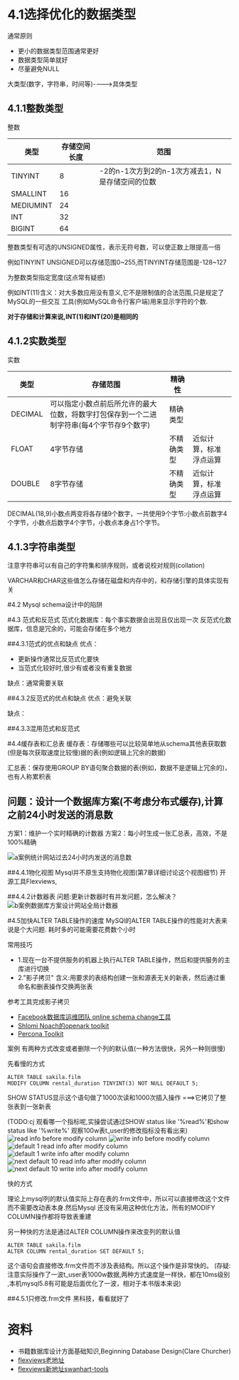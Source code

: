 
# 4.1选择优化的数据类型
通常原则
* 更小的数据类型范围通常更好
* 数据类型简单就好
* 尽量避免NULL

大类型(数字，字符串，时间等)---->具体类型

## 4.1.1整数类型
整数

|类型|存储空间长度|范围|
|---|---|---|
|TINYINT|8|-2的n-1次方到2的n-1次方减去1，N是存储空间的位数|
|SMALLINT|16||
|MEDIUMINT|24||
|INT|32||
|BIGINT|64||

整数类型有可选的UNSIGNED属性，表示无符号数，可以使正数上限提高一倍

例如TINYINT UNSIGNED可以存储范围0~255,而TINYINT存储范围是-128~127

为整数类型指定宽度(这点常有疑惑)

例如INT(11)含义：对大多数应用没有意义,它不是限制值的合法范围,只是规定了MySQL的一些交互
工具(例如MySQL命令行客户端)用来显示字符的个数.

**对于存储和计算来说,INT(1)和INT(20)是相同的**

## 4.1.2实数类型

实数

|类型|存储范围|精确性||
|---|---|---|---|
|DECIMAL|可以指定小数点前后所允许的最大位数，将数字打包保存到一个二进制字符串(每4个字节存9个数字)|精确类型||
|FLOAT|4字节存储|不精确类型|近似计算，标准浮点运算|
|DOUBLE|8字节存储|不精确类型|近似计算，标准浮点运算|

DECIMAL(18,9)小数点两变将各存储9个数字，一共使用9个字节:小数点前数字4个字节，小数点后数字4个字节，小数点本身占1个字节。

## 4.1.3字符串类型
注意字符串可以有自己的字符集和排序规则，或者说校对规则(collation)

VARCHAR和CHAR这些值怎么存储在磁盘和内存中的，和存储引擎的具体实现有关

#4.2 Mysql schema设计中的陷阱

#4.3 范式和反范式
范式化数据库：每个事实数据会出现且仅出现一次
反范式化数据库，信息是冗余的，可能会存储在多个地方

##4.3.1范式的优点和缺点
优点：
* 更新操作通常比反范式化要快
* 当范式化较好时,很少有或者没有重复数据

缺点：通常需要关联

##4.3.2反范式的优点和缺点
优点：避免关联

缺点：

##4.3.3混用范式和反范式

#4.4缓存表和汇总表
缓存表：存储哪些可以比较简单地从schema其他表获取数(但是每次获取速度比较慢)据的表(例如逻辑上冗余的数据)

汇总表：保存使用GROUP BY语句聚合数据的表(例如，数据不是逻辑上冗余的)，也有人称累积表

## 问题：设计一个数据库方案(不考虑分布式缓存),计算之前24小时发送的消息数
方案1：维护一个实时精确的计数器
方案2：每小时生成一张汇总表，高效，不是100%精确

![a案例统计网站过去24小时内发送的消息数](img/four/a案例统计网站过去24小时内发送的消息数.png)

##4.4.1物化视图
Mysql并不原生支持物化视图(第7章详细讨论这个视图细节)
开源工具Flexviews,

##4.4.2计数器表
问题:更新计数器时有并发问题，怎么解决？
![b案例数据库方案设计网站全局计数器](img/four/b案例数据库方案设计网站全局计数器.png)

#4.5加快ALTER TABLE操作的速度
MySQl的ALTER TABLE操作的性能对大表来说是个大问题.
耗时多的可能需要花费数个小时

常用技巧
* 1.现在一台不提供服务的机器上执行ALTER TABLE操作，然后和提供服务的主库进行切换    
* 2."影子拷贝"
含义:用要求的表结构创建一张和源表无关的新表，然后通过重命名和删表操作交换两张表

参考工具完成影子拷贝
* [Facebook数据库运维团队 online schema change工具](https://launchpad.net/mysqlatfacebook)
* [Shlomi Noach的openark toolkit](http://code.openark.org)
* [Percona Toolkit](http://www.percona.com/software)

案例
有两种方式改变或者删除一个列的默认值(一种方法很快，另外一种则很慢)

先看慢的方式
```mysql
ALTER TABLE sakila.film 
MODIFY COLUMN rental_duration TINYINT(3) NOT NULL DEFAULT 5;
```
SHOW STATUS显示这个语句做了1000次读和1000次插入操作
===>它拷贝了整张表到一张新表

(TODO:cj 观看哪一个指标呢,实操尝试通过SHOW status like '%read%'和show status like '%write%'
观察100w表t_user的修改指标没有看出来)
![read info before modify column](img/four/1read.png)
![write info before modify column](img/four/1write.png)
![default 1 read info after modify column](img/four/2read.png)
![default 1 write info after modify column](img/four/2write.png)
![next default 10 read info after modify column](img/four/3read.png)
![next default 10 write info after modify column](img/four/3write.png)

快的方式

理论上mysql列的默认值实际上存在表的.frm文件中，所以可以直接修改这个文件而不需要改动表本身.然后Mysql
还没有采用这种优化方法，所有的MODIFY COLUMN操作都将导致表重建

另一种快的方法是通过ALTER COLUMN操作来改变列的默认值
```mysql
ALTER TABLE sakila.film
ALTER COLUMN rental_duration SET DEFAULT 5;
```
这个语句会直接修改.frm文件而不涉及表结构。所以这个操作是非常快的。
(存疑:注意实际操作了一波t_user表1000w数据,两种方式速度是一样快，都在10ms级别
,本机mysql5.8有可能是后面优化了一波，相对于本书版本来说)

##4.5.1只修改.frm文件
黑科技，看看就好了



# 资料
* 书籍数据库设计方面基础知识,Beginning Database Design(Clare Churcher)
* [flexviews老地址](http://code.google.com/p/flexviews/)
* [flexviews新地址swanhart-tools](https://github.com/greenlion/swanhart-tools)
